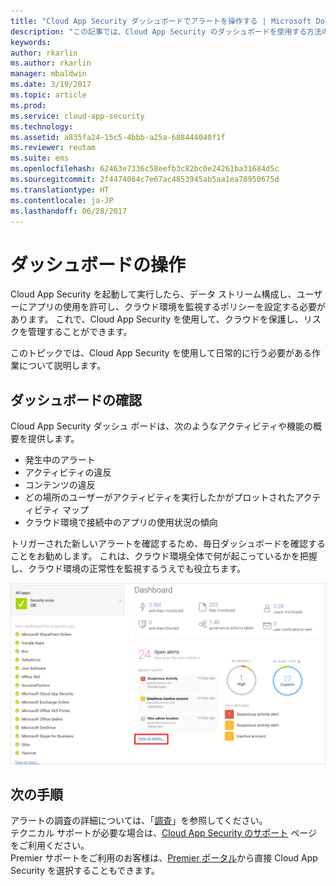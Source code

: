 ```yaml
---
title: "Cloud App Security ダッシュボードでアラートを操作する | Microsoft Docs"
description: "この記事では、Cloud App Security のダッシュボードを使用する方法の基礎について説明します。"
keywords: 
author: rkarlin
ms.author: rkarlin
manager: mbaldwin
ms.date: 3/19/2017
ms.topic: article
ms.prod: 
ms.service: cloud-app-security
ms.technology: 
ms.assetid: a835fa24-15c5-4bbb-a25a-688444040f1f
ms.reviewer: reutam
ms.suite: ems
ms.openlocfilehash: 62463e7336c58eefb3c82bc0e24261ba31684d5c
ms.sourcegitcommit: 2f4474084c7e07ac4853945ab5aa1ea78950675d
ms.translationtype: HT
ms.contentlocale: ja-JP
ms.lasthandoff: 06/28/2017
---
```

# <a name="working-with-the-dashboard"></a>ダッシュボードの操作
Cloud App Security を起動して実行したら、データ ストリーム構成し、ユーザーにアプリの使用を許可し、クラウド環境を監視するポリシーを設定する必要があります。 これで、Cloud App Security を使用して、クラウドを保護し、リスクを管理することができます。  

このトピックでは、Cloud App Security を使用して日常的に行う必要がある作業について説明します。  

## <a name="check-the-dashboard"></a>ダッシュボードの確認  
Cloud App Security ダッシュ ボードは、次のようなアクティビティや機能の概要を提供します。

- 発生中のアラート
- アクティビティの違反
- コンテンツの違反
- どの場所のユーザーがアクティビティを実行したかがプロットされたアクティビティ マップ
- クラウド環境で接続中のアプリの使用状況の傾向  

トリガーされた新しいアラートを確認するため、毎日ダッシュボードを確認することをお勧めします。 これは、クラウド環境全体で何が起こっているかを把握し、クラウド環境の正常性を監視するうえでも役立ちます。  

![Cloud App Security ダッシュボード](./media/dashboard.png "ダッシュボード")  


## <a name="next-steps"></a>次の手順  
アラートの調査の詳細については、「[調査](investigate.md)」を参照してください。  
テクニカル サポートが必要な場合は、[Cloud App Security のサポート](http://support.microsoft.com/oas/default.aspx?prid=16031)  ページをご利用ください。  
Premier サポートをご利用のお客様は、[Premier ポータル](https://premier.microsoft.com/)から直接 Cloud App Security を選択することもできます。  
